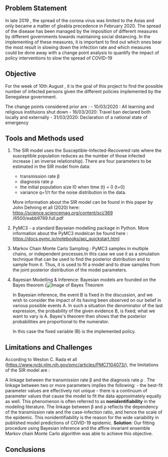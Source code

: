 
## Problem Statement
In late 2019 , the spread of the corona virus was limited to the Asias and only became a matter of gloabla precedence in February 2020. The spread of the disease has been managed by the imposition of different measures by different governments towards maintaining social distancing. In the implementing of these measures, it is important to find out which ones bear the most result in slowing down the infection rate and which measures could be done away with a change point analysis to quantify the impact of policy interventions to slow the spread of COVID-19


## Objective

For the week of 10th August , it is the goal of this project to find the possible number of infected persons given the different policies implemented by the Senegalese government.

The change points considered prior are :
    - 10/03/2020 : All learning and religious instituions shut down
    - 16/03/2020: Travel ban declared both locally and externally
    - 31/03/2020: Declaration of a national state of emergency


## Tools and Methods used

1.  The SIR model uses the Susceptible-Infected-Recovered rate where the susceptible population reduces as the number of those infected increase ( an inverse relationship). 
There are four parameters to be estimated in the SIR model from data: 
    - transmission rate β
    - diagnosis rate ρ 
    - the initial population size I0 when time (t) = 0 (t=0)
    - variance q=1/τ for the noise distribution in the data.

    More information about the SIR model can be found in this paper by John Dehning et all (2020) here: https://science.sciencemag.org/content/sci/369       /6500/eabb9789.full.pdf

2. PyMC3 - a standard Bayseian modelling package in Python. More information about the PyMC3 modelcan be found here : https://docs.pymc.io/notebooks/api_quickstart.html

3. Markov Chain Monte Carlo Sampling : PyMC3 samples in multiple chains, or independent processes.In this case we use it as a simulation technique that can be used to find the posterior distribution and to sample from it. Thus, it is used to fit a model and to draw samples from the joint posterior distribution of the model parameters.

3. Bayesian Modelling & Inference: Bayesian models are founded on the Bayes theorem 
    (![Image of Bayes Theorem](https://wikimedia.org/api/rest_v1/media/math/render/svg/87c061fe1c7430a5201eef3fa50f9d00eac78810)  
    
    In Bayesian inference, the event B is fixed in the discussion, and we wish to consider the impact of its having been observed on our belief in various possible events A. In such a situation the denominator of the last expression, the probability of the given evidence B, is fixed; what we want to vary is A. Bayes's theorem then shows that the posterior probabilities are proportional to the numerator. 

    In this case the fixed variable (B) is the implemented policy.
 


## Limitations and Challenges

According to Weston C. Rada  et all (https://www.ncbi.nlm.nih.gov/pmc/articles/PMC7104073/), the limitations of the SIR model are  :

A linkage between the transmission rate β and the diagnosis rate ρ .  The linkage between two or more parameters implies the following: 
        - the best-fit parameter values are effectively not unique 
        - there is a continuum of parameter values that cause the model to fit the data approximately equally as well. 
        This phenomenon is often referred to as **nonidentifiability** in the modeling literature.
        The linkage between β and ρ reflects the dependency of the transmission rate and the case-infection ratio, and hence the scale of the epidemic. This               nonidentifiability is the reason for the wide variability in published model predictions of COVID-19 epidemic.
        **Solution**: Our fitting procedure using Bayesian inference and the affine invariant ensemble Markov chain Monte Carlo algorithm was able to achieve this objective.
        
        
## Conclusions
